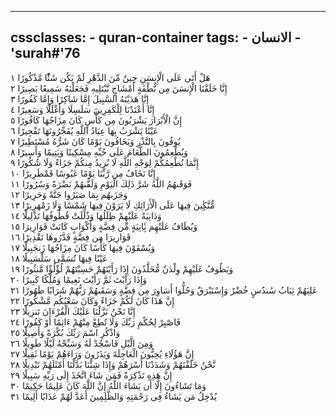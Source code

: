 
---
cssclasses:
    - quran-container
tags:
    - الانسان
    - 'surah#'76
---

هَلْ أَتَى عَلَى الْإِنسَنِ حِينٌ مِّنَ الدَّهْرِ لَمْ يَكُن شَئًْا مَّذْكُورًا  ١<br>
إِنَّا خَلَقْنَا الْإِنسَنَ مِن نُّطْفَةٍ أَمْشَاجٍ نَّبْتَلِيهِ فَجَعَلْنَهُ سَمِيعًا بَصِيرًا  ٢<br>
إِنَّا هَدَيْنَهُ السَّبِيلَ إِمَّا شَاكِرًا وَإِمَّا كَفُورًا  ٣<br>
إِنَّا أَعْتَدْنَا لِلْكَفِرِينَ سَلَسِلَا وَأَغْلَلًا وَسَعِيرًا  ٤<br>
إِنَّ الْأَبْرَارَ يَشْرَبُونَ مِن كَأْسٍ كَانَ مِزَاجُهَا كَافُورًا  ٥<br>
عَيْنًا يَشْرَبُ بِهَا عِبَادُ اللَّهِ يُفَجِّرُونَهَا تَفْجِيرًا  ٦<br>
يُوفُونَ بِالنَّذْرِ وَيَخَافُونَ يَوْمًا كَانَ شَرُّهُ مُسْتَطِيرًا  ٧<br>
وَيُطْعِمُونَ الطَّعَامَ عَلَى حُبِّهِ مِسْكِينًا وَيَتِيمًا وَأَسِيرًا  ٨<br>
إِنَّمَا نُطْعِمُكُمْ لِوَجْهِ اللَّهِ لَا نُرِيدُ مِنكُمْ جَزَاءً وَلَا شُكُورًا  ٩<br>
إِنَّا نَخَافُ مِن رَّبِّنَا يَوْمًا عَبُوسًا قَمْطَرِيرًا  ١۰<br>
فَوَقَىهُمُ اللَّهُ شَرَّ ذَلِكَ الْيَوْمِ وَلَقَّىهُمْ نَضْرَةً وَسُرُورًا  ١١<br>
وَجَزَىهُم بِمَا صَبَرُوا جَنَّةً وَحَرِيرًا  ١٢<br>
مُّتَّكِِٔينَ فِيهَا عَلَى الْأَرَائِكِ لَا يَرَوْنَ فِيهَا شَمْسًا وَلَا زَمْهَرِيرًا  ١٣<br>
وَدَانِيَةً عَلَيْهِمْ ظِلَلُهَا وَذُلِّلَتْ قُطُوفُهَا تَذْلِيلًا  ١٤<br>
وَيُطَافُ عَلَيْهِم بَِٔانِيَةٍ مِّن فِضَّةٍ وَأَكْوَابٍ كَانَتْ قَوَارِيرَا  ١٥<br>
قَوَارِيرَا مِن فِضَّةٍ قَدَّرُوهَا تَقْدِيرًا  ١٦<br>
وَيُسْقَوْنَ فِيهَا كَأْسًا كَانَ مِزَاجُهَا زَنجَبِيلًا  ١٧<br>
عَيْنًا فِيهَا تُسَمَّى سَلْسَبِيلًا  ١٨<br>
وَيَطُوفُ عَلَيْهِمْ وِلْدَنٌ مُّخَلَّدُونَ إِذَا رَأَيْتَهُمْ حَسِبْتَهُمْ لُؤْلُؤًا مَّنثُورًا  ١٩<br>
وَإِذَا رَأَيْتَ ثَمَّ رَأَيْتَ نَعِيمًا وَمُلْكًا كَبِيرًا  ٢۰<br>
عَلِيَهُمْ ثِيَابُ سُندُسٍ خُضْرٌ وَإِسْتَبْرَقٌ وَحُلُّوا أَسَاوِرَ مِن فِضَّةٍ وَسَقَىهُمْ رَبُّهُمْ شَرَابًا طَهُورًا  ٢١<br>
إِنَّ هَذَا كَانَ لَكُمْ جَزَاءً وَكَانَ سَعْيُكُم مَّشْكُورًا  ٢٢<br>
إِنَّا نَحْنُ نَزَّلْنَا عَلَيْكَ الْقُرْءَانَ تَنزِيلًا  ٢٣<br>
فَاصْبِرْ لِحُكْمِ رَبِّكَ وَلَا تُطِعْ مِنْهُمْ ءَاثِمًا أَوْ كَفُورًا  ٢٤<br>
وَاذْكُرِ اسْمَ رَبِّكَ بُكْرَةً وَأَصِيلًا  ٢٥<br>
وَمِنَ الَّيْلِ فَاسْجُدْ لَهُ وَسَبِّحْهُ لَيْلًا طَوِيلًا  ٢٦<br>
إِنَّ هَؤُلَاءِ يُحِبُّونَ الْعَاجِلَةَ وَيَذَرُونَ وَرَاءَهُمْ يَوْمًا ثَقِيلًا  ٢٧<br>
نَّحْنُ خَلَقْنَهُمْ وَشَدَدْنَا أَسْرَهُمْ وَإِذَا شِئْنَا بَدَّلْنَا أَمْثَلَهُمْ تَبْدِيلًا  ٢٨<br>
إِنَّ هَذِهِ تَذْكِرَةٌ فَمَن شَاءَ اتَّخَذَ إِلَى رَبِّهِ سَبِيلًا  ٢٩<br>
وَمَا تَشَاءُونَ إِلَّا أَن يَشَاءَ اللَّهُ إِنَّ اللَّهَ كَانَ عَلِيمًا حَكِيمًا  ٣۰<br>
يُدْخِلُ مَن يَشَاءُ فِى رَحْمَتِهِ وَالظَّلِمِينَ أَعَدَّ لَهُمْ عَذَابًا أَلِيمًا  ٣١<br>
